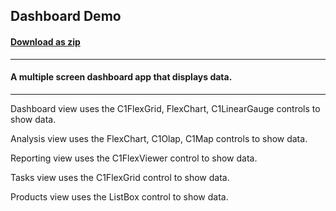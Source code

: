 ## Dashboard Demo
#### [Download as zip](https://grapecity.github.io/DownGit/#/home?url=https://github.com/GrapeCity/ComponentOne-WinForms-Samples/tree/master/NetFramework\WinForms\CS\DashboardDemo)
____
#### A multiple screen dashboard app that displays data.
____
Dashboard view uses the C1FlexGrid, FlexChart, C1LinearGauge controls to show data. 

Analysis view uses the FlexChart, C1Olap, C1Map controls to show data. 

Reporting view uses the C1FlexViewer control to show data. 

Tasks view uses the C1FlexGrid control to show data. 

Products view uses the ListBox control to show data. 